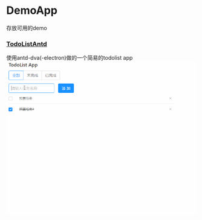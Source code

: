 # DemoApp
存放可用的demo

### [TodoListAntd](./TodoListAntd)
使用antd-dva(-electron)做的一个简易的todolist app
![](./TodoListAntd/app.gif)